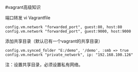 #vagrant高级知识

端口转发
vi Vagrantfile
```
config.vm.network "forwarded_port", guest:80, host:80
config.vm.network "forwarded_port", guest:9000, host:9000
```


添加共享目录（默认已有一个vagrant的共享目录）
```
config.vm.synced_folder "E:/demo", '/demo', :smb => true
config.vm.network "private_network", ip: "192.168.100.126"
```
注：设置共享目录，必须设置私有网络。

